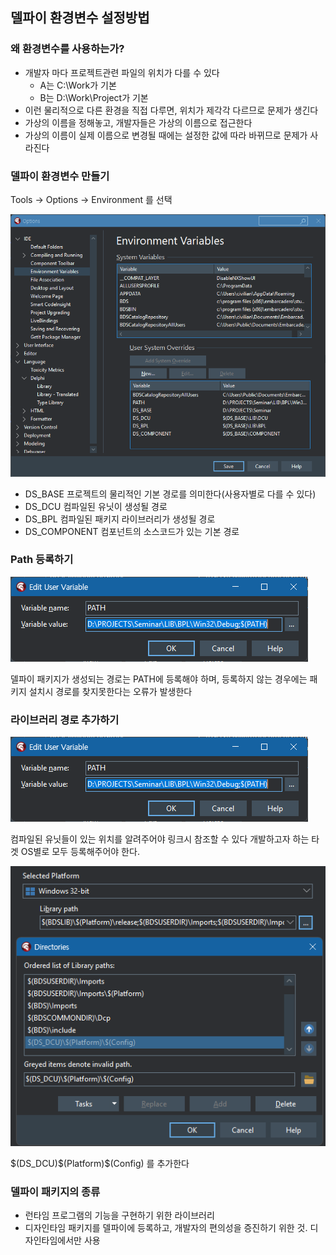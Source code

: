 ## 델파이 환경변수 설정방법

### 왜 환경변수를 사용하는가?

+ 개발자 마다 프로젝트관련 파일의 위치가 다를 수 있다
  + A는 C:\Work가 기본
  + B는 D:\Work\Project가 기본
+ 이런 물리적으로 다른 환경을 직접 다루면, 위치가 제각각 다르므로 문제가 생긴다
+ 가상의 이름을 정해놓고, 개발자들은 가상의 이름으로 접근한다
+ 가상의 이름이 실제 이름으로 변경될 때에는 설정한 값에 따라 바뀌므로 문제가 사라진다

### 델파이 환경변수 만들기

Tools -> Options -> Environment 를 선택

![alt text](image.png)  

+ DS_BASE
  프로젝트의 물리적인 기본 경로를 의미한다(사용자별로 다를 수 있다)
+ DS_DCU
  컴파일된 유닛이 생성될 경로
+ DS_BPL
  컴파일된 패키지 라이브러리가 생성될 경로
+ DS_COMPONENT
  컴포넌트의 소스코드가 있는 기본 경로

### Path 등록하기

![alt text](image-1.png)

델파이 패키지가 생성되는 경로는 PATH에 등록해야 하며, 등록하지 않는 경우에는
패키지 설치시 경로를 찾지못한다는 오류가 발생한다

### 라이브러리 경로 추가하기

![alt text](image-2.png)

컴파일된 유닛들이 있는 위치를 알려주어야 링크시 참조할 수 있다
개발하고자 하는 타겟 OS별로 모두 등록해주어야 한다.

![alt text](image-3.png)

$(DS_DCU)\$(Platform)\$(Config) 를 추가한다


### 델파이 패키지의 종류

+ 런타임
  프로그램의 기능을 구현하기 위한 라이브러리
+ 디자인타임
  패키지를 델파이에 등록하고, 개발자의 편의성을 증진하기 위한 것. 디자인타임에서만 사용

